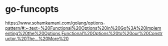 # go-funcopts

https://www.sohamkamani.com/golang/options-pattern/#:~:text=%20Functional%20Options%20in%20Go%3A%20Implementing%20the%20Options,Functional%20Options%20to%20our%20Constructor.%20The...%20More%20